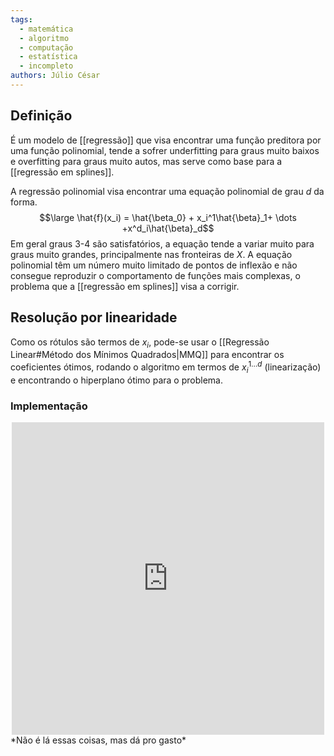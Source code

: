 ```yaml
---
tags:
  - matemática
  - algoritmo
  - computação
  - estatística
  - incompleto
authors: Júlio César
---
```

## Definição

É um modelo de [[regressão]] que visa encontrar uma função preditora por uma função polinomial, tende a sofrer underfitting para graus muito baixos e overfitting para graus muito autos, mas serve como base para a [[regressão em splines]].

A regressão polinomial visa encontrar uma equação polinomial de grau $d$ da forma.
$$\large \hat{f}(x_i) = \hat{\beta_0} + x_i^1\hat{\beta}_1+ \dots +x^d_i\hat{\beta}_d$$
Em geral graus 3-4 são satisfatórios, a equação tende a variar muito para graus muito grandes, principalmente nas fronteiras de $X$. A equação polinomial têm um número muito limitado de pontos de inflexão e não consegue reproduzir o comportamento de funções mais complexas, o problema que a [[regressão em splines]] visa a corrigir.

## Resolução por linearidade

Como os rótulos são termos de $x_i$, pode-se usar o [[Regressão Linear#Método dos Mínimos Quadrados|MMQ]] para encontrar os coeficientes ótimos, rodando o algoritmo em termos de $x_i^{1\dots d}$ (linearização) e encontrando o hiperplano ótimo para o problema.
### Implementação

<div style="display:flex; justify-content:center">
<iframe style="" src="https://www.desmos.com/calculator/t4x3snkhgk?embed" width="500" height="500" style="border: 1px solid #ccc" frameborder=0 align="center"></iframe>
</div>
*Não é lá essas coisas, mas dá pro gasto*

